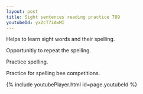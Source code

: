 ```yaml
---
layout: post
title: Sight sentences reading practice 789
youtubeId: yxZcT7iAwMI
---
```

 
 
Helps to learn sight words and their spelling.

Opportunitiy to repeat the spelling. 

Practice spelling. 
 
Practice for spelling bee competitions. 
 
{% include youtubePlayer.html id=page.youtubeId %}
 
 
